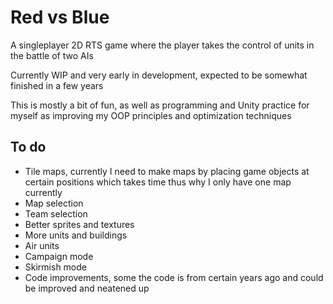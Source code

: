# Red vs Blue
A singleplayer 2D RTS game where the player takes the control of units in the battle of two AIs

Currently WIP and very early in development, expected to be somewhat finished in a few years

This is mostly a bit of fun, as well as programming and Unity practice for myself as improving my OOP principles and optimization techniques

## To do
- Tile maps, currently I need to make maps by placing game objects at certain positions which takes time thus why I only have one map currently
- Map selection
- Team selection
- Better sprites and textures
- More units and buildings
- Air units
- Campaign mode
- Skirmish mode
- Code improvements, some the code is from certain years ago and could be improved and neatened up
